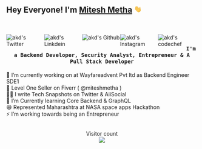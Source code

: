 ## Hey Everyone! I'm [Mitesh Metha](https://github.com/Meetmetha) <img src="https://github.com/Meetmetha/Meetmetha/blob/main/Hi.gif" width="20px">
<br><br>
<a href="https://twitter.com/miteshmetha">
  <img align="left" alt="akd's Twitter" width="100px" src="https://img.shields.io/badge/Twitter-1DA1F2?style=for-the-badge&logo=Twitter&logoColor=white" />
</a>
<a href="https://www.linkedin.com/in/miteshmetha/">
  <img align="left" alt="akd's Linkdein" width="100px" src="https://img.shields.io/badge/Linkedin-0A66C2?style=for-the-badge&logo=Linkedin&logoColor=white" />
</a>
<a href="https://github.com/Meetmetha">
  <img align="left" alt="akd's Github" width="100px" src="https://img.shields.io/badge/Github-181717?style=for-the-badge&logo=Github&logoColor=white" />
</a>
<a href="https://www.instagram.com/meet_metha_">
  <img align="left" alt="akd's Instagram" width="100px" src="https://img.shields.io/badge/Instagram-E4405F?style=for-the-badge&logo=instagram&logoColor=white" />
</a>
<a href="mailto:miteshmehta2018@gmail.com">
  <img align="left" alt="akd's codechef" width="70px" src="https://img.shields.io/badge/Gmail-EA4335?style=for-the-badge&logo=Gmail&logoColor=white" />
</a>
		
## <p align="center"><h4 align="center"><samp> I'm a Backend Developer, Security Analyst, Entrepreneur & A Pull Stack Developer </samp></h4></p>

🔭 I’m currently working on at Wayfareadvent Pvt ltd as Backend Engineer SDE1   
🥇 Level One Seller on Fiverr ( @miteshmetha )   
✍🏻 I write Tech Snapshots on Twitter & AiiSocial     
👷 I’m Currently learning Core Backend & GraphQL     
😄 Represented Maharashtra at NASA space apps Hackathon     
⚡ I’m working towards being an Entrepreneur     

##
<p align="center"> 
  Visitor count<br>
  <img src="https://profile-counter.glitch.me/Meetmetha/count.svg" />
</p>




